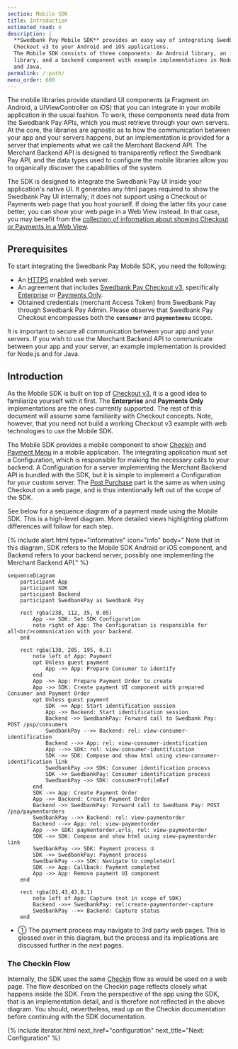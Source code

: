 ```yaml
---
section: Mobile SDK
title: Introduction
estimated_read: 4
description: |
  **Swedbank Pay Mobile SDK** provides an easy way of integrating Swedbank Pay
  Checkout v3 to your Android and iOS applications.
  The Mobile SDK consists of three components: An Android library, an iOS
  library, and a backend component with example implementations in Node.js
  and Java.
permalink: /:path/
menu_order: 600
---
```


The mobile libraries provide standard UI components (a Fragment on Android, a
UIViewController on iOS) that you can integrate in your mobile application in
the usual fashion. To work, these components need data from the Swedbank Pay
APIs, which you must retrieve through your own servers. At the core, the
libraries are agnostic as to how the communication between your app and your
servers happens, but an implementation is provided for a server that implements
what we call the Merchant Backend API. The Merchant Backend API is designed to
transparently reflect the Swedbank Pay API, and the data types used to configure
the mobile libraries allow you to organically discover the capabilities of the
system.

The SDK is designed to integrate the Swedbank Pay UI inside your application's
native UI. It generates any html pages required to show the Swedbank Pay UI
internally; it does not support using a Checkout or Payments web page that you
host yourself. If doing the latter fits your case better, you can show your web
page in a Web View instead. In that case, you may benefit from the [collection
of information about showing Checkout or Payments in a Web View][plain-webview].

## Prerequisites

To start integrating the Swedbank Pay Mobile SDK, you need the following:

*   An [HTTPS][https] enabled web server.
*   An agreement that includes [Swedbank Pay Checkout v3][checkout],
    specifically [Enterprise][checkout-enterprise] or [Payments
    Only][checkout-payments-only].
*   Obtained credentials (merchant Access Token) from Swedbank Pay through
    Swedbank Pay Admin. Please observe that Swedbank Pay Checkout encompasses
    both the **`consumer`** and **`paymentmenu`** scope.

It is important to secure all communication between your app and your servers.
If you wish to use the Merchant Backend API to communicate between your app and
your server, an example implementation is provided for Node.js and for Java.

## Introduction

As the Mobile SDK is built on top of [Checkout v3][checkout], it is a good idea
to familiarize yourself with it first. The **Enterprise** and **Payments Only**
implementations are the ones currently supported. The rest of this document will
assume some familiarity with Checkout concepts. Note, however, that you need not
build a working Checkout v3 example with web technologies to use the Mobile SDK.

The Mobile SDK provides a mobile component to show [Checkin][checkin] and
[Payment Menu][payment-menu] in a mobile application. The integrating
application must set a Configuration, which is responsible for making the
necessary calls to your backend. A Configuration for a server implementing the
Merchant Backend API is bundled with the SDK, but it is simple to implement a
Configuration for your custom server. The [Post Purchase][after-payment-capture]
part is the same as when using Checkout on a web page, and is thus intentionally
left out of the scope of the SDK.

See below for a sequence diagram of a payment made using the Mobile SDK. This is
a high-level diagram. More detailed views highlighting platform differences will
follow for each step.

{% include alert.html type="informative" icon="info" body="
Note that in this diagram, SDK refers to the Mobile SDK Android or iOS component, and Backend refers to your backend server, possibly one implementing the Merchant Backend API." %}

```mermaid
sequenceDiagram
    participant App
    participant SDK
    participant Backend
    participant SwedbankPay as Swedbank Pay

    rect rgba(238, 112, 35, 0.05)
        App ->> SDK: Set SDK Configuration
        note right of App: The Configuration is responsible for all<br/>communication with your backend.
    end

    rect rgba(138, 205, 195, 0.1)
        note left of App: Payment
        opt Unless guest payment
            App ->> App: Prepare Consumer to identify
        end
        App ->> App: Prepare Payment Order to create
        App ->> SDK: Create payment UI component with prepared Consumer and Payment Order
        opt Unless guest payment
            SDK ->> App: Start identification session
            App ->> Backend: Start identification session
            Backend ->> SwedbankPay: Forward call to Swedbank Pay: POST /psp/consumers
            SwedbankPay -->> Backend: rel: view-consumer-identification
            Backend -->> App: rel: view-consumer-identification
            App -->> SDK: rel: view-consumer-identification
            SDK ->> SDK: Compose and show html using view-consumer-identification link
            SwedbankPay ->> SDK: Consumer identification process
            SDK ->> SwedbankPay: Consumer identification process
            SwedbankPay ->> SDK: consumerProfileRef
        end
        SDK ->> App: Create Payment Order
        App ->> Backend: Create Payment Order
        Backend ->> SwedbankPay: Forward call to Swedbank Pay: POST /psp/paymentorders
        SwedbankPay -->> Backend: rel: view-paymentorder
        Backend -->> App: rel: view-paymentorder
        App -->> SDK: paymentorder.urls, rel: view-paymentorder
        SDK ->> SDK: Compose and show html using view-paymentorder link
        SwedbankPay ->> SDK: Payment process ①
        SDK ->> SwedbankPay: Payment process
        SwedbankPay -->> SDK: Navigate to completeUrl
        SDK ->> App: Callback: Payment completed
        App ->> App: Remove payment UI component
    end

    rect rgba(81,43,43,0.1)
        note left of App: Capture (not in scope of SDK)
        Backend ->>+ SwedbankPay: rel:create-paymentorder-capture
        SwedbankPay -->> Backend: Capture status
    end
```

*   ① The payment process may navigate to 3rd party web pages. This is glossed
    over in this diagram, but the process and its implications are discussed
    further in the next pages.

### The Checkin Flow

Internally, the SDK uses the same [Checkin][checkin] flow as would be used on a
web page. The flow described on the Checkin page reflects closely what happens
inside the SDK. From the perspective of the app using the SDK, that is an
implementation detail, and is therefore not reflected in the above diagram. You
should, nevertheless, read up on the Checkin documentation before continuing
with the SDK documentation.

{% include iterator.html next_href="configuration"
                         next_title="Next: Configuration" %}

[plain-webview]: plain-webview
[checkout]: /checkout-v3
[checkout-enterprise]: /checkout-v3/enterprise
[checkout-payments-only]: /checkout-v3/payments-only
[https]: /introduction#connection-and-protocol
[checkin]: /checkout-v2/checkin
[payment-menu]: /checkout-v2/payment-menu
[after-payment-capture]: /checkout-v2/capture
